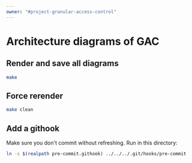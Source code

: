 ```yaml
---
owner: "#project-granular-access-control"
---
```


# Architecture diagrams of GAC

## Render and save all diagrams

```bash
make
```

## Force rerender

```bash
make clean
```

## Add a githook

Make sure you don't commit without refreshing. Run in this directory:

```bash
ln -s $(realpath pre-commit.githook) ../../../.git/hooks/pre-commit
```

